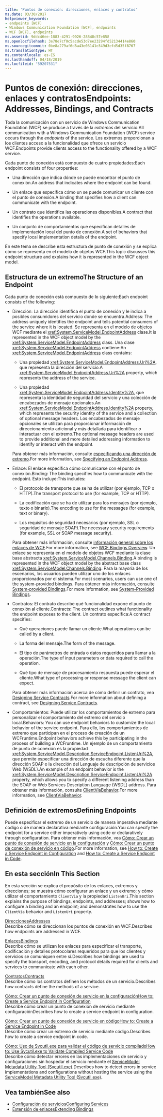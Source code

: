 ```yaml
---
title: 'Puntos de conexión: direcciones, enlaces y contratos'
ms.date: 03/30/2017
helpviewer_keywords:
- endpoints [WCF]
- Windows Communication Foundation [WCF], endpoints
- WCF [WCF], endpoints
ms.assetid: 9ddc46ee-1883-4291-9926-28848c57e858
ms.openlocfilehash: 3e78e7cf0c5acde53d7ee23294fd52134414e860
ms.sourcegitcommit: 0be8a279af6d8a43e03141e349d3efd5d35f8767
ms.translationtype: HT
ms.contentlocale: es-ES
ms.lasthandoff: 04/18/2019
ms.locfileid: "59207531"
---
```

# <a name="endpoints-addresses-bindings-and-contracts"></a><span data-ttu-id="48e49-102">Puntos de conexión: direcciones, enlaces y contratos</span><span class="sxs-lookup"><span data-stu-id="48e49-102">Endpoints: Addresses, Bindings, and Contracts</span></span>
<span data-ttu-id="48e49-103">Toda la comunicación con un servicio de Windows Communication Foundation (WCF) se produce a través de la *extremos* del servicio.</span><span class="sxs-lookup"><span data-stu-id="48e49-103">All communication with a Windows Communication Foundation (WCF) service occurs through the *endpoints* of the service.</span></span> <span data-ttu-id="48e49-104">Los extremos proporcionan a los clientes acceso a la funcionalidad que ofrece un servicio WCF.</span><span class="sxs-lookup"><span data-stu-id="48e49-104">Endpoints provide clients access to the functionality offered by a WCF service.</span></span>  
  
 <span data-ttu-id="48e49-105">Cada punto de conexión está compuesto de cuatro propiedades:</span><span class="sxs-lookup"><span data-stu-id="48e49-105">Each endpoint consists of four properties:</span></span>  
  
-   <span data-ttu-id="48e49-106">Una dirección que indica dónde se puede encontrar el punto de conexión.</span><span class="sxs-lookup"><span data-stu-id="48e49-106">An address that indicates where the endpoint can be found.</span></span>  
  
-   <span data-ttu-id="48e49-107">Un enlace que especifica cómo un se puede comunicar un cliente con el punto de conexión.</span><span class="sxs-lookup"><span data-stu-id="48e49-107">A binding that specifies how a client can communicate with the endpoint.</span></span>  
  
-   <span data-ttu-id="48e49-108">Un contrato que identifica las operaciones disponibles.</span><span class="sxs-lookup"><span data-stu-id="48e49-108">A contract that identifies the operations available.</span></span>  
  
-   <span data-ttu-id="48e49-109">Un conjunto de comportamientos que especifican detalles de implementación local del punto de conexión.</span><span class="sxs-lookup"><span data-stu-id="48e49-109">A set of behaviors that specify local implementation details of the endpoint.</span></span>  
  
 <span data-ttu-id="48e49-110">En este tema se describe esta estructura de punto de conexión y se explica cómo se representa en el modelo de objetos WCF.</span><span class="sxs-lookup"><span data-stu-id="48e49-110">This topic discusses this endpoint structure and explains how it is represented in the WCF object model.</span></span>  
  
## <a name="the-structure-of-an-endpoint"></a><span data-ttu-id="48e49-111">Estructura de un extremo</span><span class="sxs-lookup"><span data-stu-id="48e49-111">The Structure of an Endpoint</span></span>  
 <span data-ttu-id="48e49-112">Cada punto de conexión está compuesto de lo siguiente:</span><span class="sxs-lookup"><span data-stu-id="48e49-112">Each endpoint consists of the following:</span></span>  
  
-   <span data-ttu-id="48e49-113">Dirección: La dirección identifica el punto de conexión y le indica a posibles consumidores del servicio donde se encuentra.</span><span class="sxs-lookup"><span data-stu-id="48e49-113">Address: The address uniquely identifies the endpoint and tells potential consumers of the service where it is located.</span></span> <span data-ttu-id="48e49-114">Se representa en el modelo de objetos WCF mediante el <xref:System.ServiceModel.EndpointAddress> clase.</span><span class="sxs-lookup"><span data-stu-id="48e49-114">It is represented in the WCF object model by the <xref:System.ServiceModel.EndpointAddress> class.</span></span> <span data-ttu-id="48e49-115">Una clase <xref:System.ServiceModel.EndpointAddress> contiene:</span><span class="sxs-lookup"><span data-stu-id="48e49-115">An <xref:System.ServiceModel.EndpointAddress> class contains:</span></span>  
  
    -   <span data-ttu-id="48e49-116">Una propiedad <xref:System.ServiceModel.EndpointAddress.Uri%2A>, que representa la dirección del servicio.</span><span class="sxs-lookup"><span data-stu-id="48e49-116">A <xref:System.ServiceModel.EndpointAddress.Uri%2A> property, which represents the address of the service.</span></span>  
  
    -   <span data-ttu-id="48e49-117">Una propiedad <xref:System.ServiceModel.EndpointAddress.Identity%2A>, que representa la identidad de seguridad del servicio y una colección de encabezados de mensaje opcionales.</span><span class="sxs-lookup"><span data-stu-id="48e49-117">An <xref:System.ServiceModel.EndpointAddress.Identity%2A> property, which represents the security identity of the service and a collection of optional message headers.</span></span> <span data-ttu-id="48e49-118">Los encabezados de mensaje opcionales se utilizan para proporcionar información de direccionamiento adicional y más detallada para identificar o interactuar con el extremo.</span><span class="sxs-lookup"><span data-stu-id="48e49-118">The optional message headers are used to provide additional and more detailed addressing information to identify or interact with the endpoint.</span></span>  
  
     <span data-ttu-id="48e49-119">Para obtener más información, consulte [especificando una dirección de extremo](../../../../docs/framework/wcf/specifying-an-endpoint-address.md).</span><span class="sxs-lookup"><span data-stu-id="48e49-119">For more information, see [Specifying an Endpoint Address](../../../../docs/framework/wcf/specifying-an-endpoint-address.md).</span></span>  
  
-   <span data-ttu-id="48e49-120">Enlace: El enlace especifica cómo comunicarse con el punto de conexión.</span><span class="sxs-lookup"><span data-stu-id="48e49-120">Binding: The binding specifies how to communicate with the endpoint.</span></span> <span data-ttu-id="48e49-121">Esto incluye:</span><span class="sxs-lookup"><span data-stu-id="48e49-121">This includes:</span></span>  
  
    -   <span data-ttu-id="48e49-122">El protocolo de transporte que se ha de utilizar (por ejemplo, TCP o HTTP).</span><span class="sxs-lookup"><span data-stu-id="48e49-122">The transport protocol to use (for example, TCP or HTTP).</span></span>  
  
    -   <span data-ttu-id="48e49-123">La codificación que se ha de utilizar para los mensajes (por ejemplo, texto o binario).</span><span class="sxs-lookup"><span data-stu-id="48e49-123">The encoding to use for the messages (for example, text or binary).</span></span>  
  
    -   <span data-ttu-id="48e49-124">Los requisitos de seguridad necesarios (por ejemplo, SSL o seguridad de mensaje SOAP).</span><span class="sxs-lookup"><span data-stu-id="48e49-124">The necessary security requirements (for example, SSL or SOAP message security).</span></span>  
  
     <span data-ttu-id="48e49-125">Para obtener más información, consulte [información general sobre los enlaces de WCF](../../../../docs/framework/wcf/bindings-overview.md).</span><span class="sxs-lookup"><span data-stu-id="48e49-125">For more information, see [WCF Bindings Overview](../../../../docs/framework/wcf/bindings-overview.md).</span></span> <span data-ttu-id="48e49-126">Un enlace se representa en el modelo de objetos WCF mediante la clase base abstracta <xref:System.ServiceModel.Channels.Binding>.</span><span class="sxs-lookup"><span data-stu-id="48e49-126">A binding is represented in the WCF object model by the abstract base class <xref:System.ServiceModel.Channels.Binding>.</span></span> <span data-ttu-id="48e49-127">Para la mayoría de los escenarios, los usuarios pueden utilizar uno de los enlaces proporcionados por el sistema.</span><span class="sxs-lookup"><span data-stu-id="48e49-127">For most scenarios, users can use one of the system-provided bindings.</span></span> <span data-ttu-id="48e49-128">Para obtener más información, consulte [System-provided Bindings](../../../../docs/framework/wcf/system-provided-bindings.md).</span><span class="sxs-lookup"><span data-stu-id="48e49-128">For more information, see [System-Provided Bindings](../../../../docs/framework/wcf/system-provided-bindings.md).</span></span>  
  
-   <span data-ttu-id="48e49-129">Contratos: El contrato describe qué funcionalidad expone el punto de conexión al cliente.</span><span class="sxs-lookup"><span data-stu-id="48e49-129">Contracts: The contract outlines what functionality the endpoint exposes to the client.</span></span> <span data-ttu-id="48e49-130">Un contrato especifica:</span><span class="sxs-lookup"><span data-stu-id="48e49-130">A contract specifies:</span></span>  
  
    -   <span data-ttu-id="48e49-131">Qué operaciones puede llamar un cliente.</span><span class="sxs-lookup"><span data-stu-id="48e49-131">What operations can be called by a client.</span></span>  
  
    -   <span data-ttu-id="48e49-132">La forma del mensaje.</span><span class="sxs-lookup"><span data-stu-id="48e49-132">The form of the message.</span></span>  
  
    -   <span data-ttu-id="48e49-133">El tipo de parámetros de entrada o datos requeridos para llamar a la operación.</span><span class="sxs-lookup"><span data-stu-id="48e49-133">The type of input parameters or data required to call the operation.</span></span>  
  
    -   <span data-ttu-id="48e49-134">Qué tipo de mensaje de procesamiento respuesta puede esperar el cliente.</span><span class="sxs-lookup"><span data-stu-id="48e49-134">What type of processing or response message the client can expect.</span></span>  
  
     <span data-ttu-id="48e49-135">Para obtener más información acerca de cómo definir un contrato, vea [Designing Service Contracts](../../../../docs/framework/wcf/designing-service-contracts.md).</span><span class="sxs-lookup"><span data-stu-id="48e49-135">For more information about defining a contract, see [Designing Service Contracts](../../../../docs/framework/wcf/designing-service-contracts.md).</span></span>  
  
-   <span data-ttu-id="48e49-136">Comportamientos: Puede utilizar los comportamientos de extremo para personalizar el comportamiento del extremo del servicio local.</span><span class="sxs-lookup"><span data-stu-id="48e49-136">Behaviors: You can use endpoint behaviors to customize the local behavior of the service endpoint.</span></span> <span data-ttu-id="48e49-137">Para ello, los comportamientos de extremo que participan en el proceso de creación de un WCFruntime.</span><span class="sxs-lookup"><span data-stu-id="48e49-137">Endpoint behaviors achieve this by participating in the process of building a WCFruntime.</span></span> <span data-ttu-id="48e49-138">Un ejemplo de un comportamiento de punto de conexión es la propiedad <xref:System.ServiceModel.Description.ServiceEndpoint.ListenUri%2A>, que permite especificar una dirección de escucha diferente que la dirección SOAP o la dirección del Lenguaje de descripción de servicios Web (WSDL).</span><span class="sxs-lookup"><span data-stu-id="48e49-138">An example of an endpoint behavior is the <xref:System.ServiceModel.Description.ServiceEndpoint.ListenUri%2A> property, which allows you to specify a different listening address than the SOAP or Web Services Description Language (WSDL) address.</span></span> <span data-ttu-id="48e49-139">Para obtener más información, consulte [ClientViaBehavior](../../../../docs/framework/wcf/diagnostics/wmi/clientviabehavior.md).</span><span class="sxs-lookup"><span data-stu-id="48e49-139">For more information, see [ClientViaBehavior](../../../../docs/framework/wcf/diagnostics/wmi/clientviabehavior.md).</span></span>  
  
## <a name="defining-endpoints"></a><span data-ttu-id="48e49-140">Definición de extremos</span><span class="sxs-lookup"><span data-stu-id="48e49-140">Defining Endpoints</span></span>  
 <span data-ttu-id="48e49-141">Puede especificar el extremo de un servicio de manera imperativa mediante código o de manera declarativa mediante configuración.</span><span class="sxs-lookup"><span data-stu-id="48e49-141">You can specify the endpoint for a service either imperatively using code or declaratively through configuration.</span></span> <span data-ttu-id="48e49-142">Para obtener más información, vea [Cómo: Crear un punto de conexión de servicio en la configuración](../../../../docs/framework/wcf/feature-details/how-to-create-a-service-endpoint-in-configuration.md) y [Cómo: Crear un punto de conexión de servicio en código](../../../../docs/framework/wcf/feature-details/how-to-create-a-service-endpoint-in-code.md).</span><span class="sxs-lookup"><span data-stu-id="48e49-142">For more information, see [How to: Create a Service Endpoint in Configuration](../../../../docs/framework/wcf/feature-details/how-to-create-a-service-endpoint-in-configuration.md) and [How to: Create a Service Endpoint in Code](../../../../docs/framework/wcf/feature-details/how-to-create-a-service-endpoint-in-code.md).</span></span>  
  
## <a name="in-this-section"></a><span data-ttu-id="48e49-143">En esta sección</span><span class="sxs-lookup"><span data-stu-id="48e49-143">In This Section</span></span>  
 <span data-ttu-id="48e49-144">En esta sección se explica el propósito de los enlaces, extremos y direcciones; se muestra cómo configurar un enlace y un extremo; y cómo utilizar el comportamiento `ClientVia` y la propiedad `ListenUri`.</span><span class="sxs-lookup"><span data-stu-id="48e49-144">This section explains the purpose of bindings, endpoints, and addresses; shows how to configure a binding and an endpoint; and demonstrates how to use the `ClientVia` behavior and `ListenUri` property.</span></span>  
  
 [<span data-ttu-id="48e49-145">Direcciones</span><span class="sxs-lookup"><span data-stu-id="48e49-145">Addresses</span></span>](../../../../docs/framework/wcf/feature-details/endpoint-addresses.md)  
 <span data-ttu-id="48e49-146">Describe cómo se direccionan los puntos de conexión en WCF.</span><span class="sxs-lookup"><span data-stu-id="48e49-146">Describes how endpoints are addressed in WCF.</span></span>  
  
 [<span data-ttu-id="48e49-147">Enlaces</span><span class="sxs-lookup"><span data-stu-id="48e49-147">Bindings</span></span>](../../../../docs/framework/wcf/feature-details/bindings.md)  
 <span data-ttu-id="48e49-148">Describe cómo se utilizan los enlaces para especificar el transporte, codificación y detalles protocolares requeridos para que los clientes y servicios se comuniquen entre sí.</span><span class="sxs-lookup"><span data-stu-id="48e49-148">Describes how bindings are used to specify the transport, encoding, and protocol details required for clients and services to communicate with each other.</span></span>  
  
 [<span data-ttu-id="48e49-149">Contratos</span><span class="sxs-lookup"><span data-stu-id="48e49-149">Contracts</span></span>](../../../../docs/framework/wcf/feature-details/contracts.md)  
 <span data-ttu-id="48e49-150">Describe cómo los contratos definen los métodos de un servicio.</span><span class="sxs-lookup"><span data-stu-id="48e49-150">Describes how contracts define the methods of a service.</span></span>  
  
 [<span data-ttu-id="48e49-151">Cómo: Crear un punto de conexión de servicio en la configuración</span><span class="sxs-lookup"><span data-stu-id="48e49-151">How to: Create a Service Endpoint in Configuration</span></span>](../../../../docs/framework/wcf/feature-details/how-to-create-a-service-endpoint-in-configuration.md)  
 <span data-ttu-id="48e49-152">Describe cómo crear un punto de conexión de servicio mediante configuración</span><span class="sxs-lookup"><span data-stu-id="48e49-152">Describes how to create a service endpoint in configuration.</span></span>  
  
 [<span data-ttu-id="48e49-153">Cómo: Crear un punto de conexión de servicio en código</span><span class="sxs-lookup"><span data-stu-id="48e49-153">How to: Create a Service Endpoint in Code</span></span>](../../../../docs/framework/wcf/feature-details/how-to-create-a-service-endpoint-in-code.md)  
 <span data-ttu-id="48e49-154">Describe cómo crear un extremo de servicio mediante código.</span><span class="sxs-lookup"><span data-stu-id="48e49-154">Describes how to create a service endpoint in code.</span></span>  
  
 [<span data-ttu-id="48e49-155">Cómo: Uso de Svcutil.exe para validar el código de servicio compilado</span><span class="sxs-lookup"><span data-stu-id="48e49-155">How to: Use Svcutil.exe to Validate Compiled Service Code</span></span>](../../../../docs/framework/wcf/feature-details/how-to-use-svcutil-exe-to-validate-compiled-service-code.md)  
 <span data-ttu-id="48e49-156">Describe cómo detectar errores en las implementaciones de servicio y configuraciones sin hospedar el servicio mediante el [ServiceModel Metadata Utility Tool (Svcutil.exe)](../../../../docs/framework/wcf/servicemodel-metadata-utility-tool-svcutil-exe.md).</span><span class="sxs-lookup"><span data-stu-id="48e49-156">Describes how to detect errors in service implementations and configurations without hosting the service using the [ServiceModel Metadata Utility Tool (Svcutil.exe)](../../../../docs/framework/wcf/servicemodel-metadata-utility-tool-svcutil-exe.md).</span></span>  
  
## <a name="see-also"></a><span data-ttu-id="48e49-157">Vea también</span><span class="sxs-lookup"><span data-stu-id="48e49-157">See also</span></span>

- [<span data-ttu-id="48e49-158">Configuración de servicios</span><span class="sxs-lookup"><span data-stu-id="48e49-158">Configuring Services</span></span>](../../../../docs/framework/wcf/configuring-services.md)
- [<span data-ttu-id="48e49-159">Extensión de enlaces</span><span class="sxs-lookup"><span data-stu-id="48e49-159">Extending Bindings</span></span>](../../../../docs/framework/wcf/extending/extending-bindings.md)
